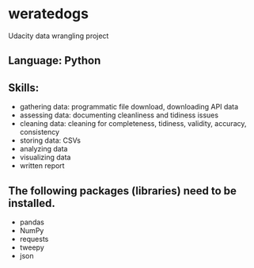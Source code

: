 # weratedogs
Udacity data wrangling project

## Language: Python

## Skills:

* gathering data: programmatic file download, downloading API data
* assessing data: documenting cleanliness and tidiness issues
* cleaning data: cleaning for completeness, tidiness, validity, accuracy, consistency
* storing data: CSVs
* analyzing data
* visualizing data
* written report


## The following packages (libraries) need to be installed. 
* pandas
* NumPy
* requests
* tweepy
* json


